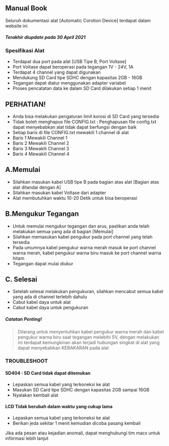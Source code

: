 ## Manual Book

Seluruh dokumentasi alat [Automatic Corotion Device] terdapat dalam website ini
##### Terakhir diupdate pada 30 April 2021

### Spesifikasi Alat
- Terdapat dua port pada alat [USB Tipe B, Port Voltase]
- Port Voltase dapat beroperasi pada tegangan 1V - 24V, 1A
- Terdapat 4 channel yang dapat digunakan
- Mendukung SD Card tipe SDHC dengan kapasitas 2GB - 16GB
- Tegangan dapat diatur menggunakan adapter variabel
- Proses pencatatan data ke dalam SD Card dilakukan setiap 1 menit

## PERHATIAN!
- Anda bisa melakukan pengaturan limit korosi di SD Card yang tersedia
- Tidak boleh menghapus file CONFIG.txt : Penghapusan file config.txt dapat menyebabkan alat tidak dapat berfungsi dengan baik
- Setiap baris di file CONFIG.txt mewakili 1 channel di alat
- Baris 1 Mewakili Channel 1
- Baris 2 Mewakili Channel 2
- Baris 3 Mewakili Channel 3
- Baris 4 Mewakili Channel 4

## A.Memulai
- Silahkan masukan kabel USB tipe B pada bagian atas alat [Bagian atas alat ditandai dengan A]
- Silahkan masukan kabel Voltase dari adapter
- Alat membutuhkan waktu 10-20 Detik untuk bisa beroperasi

## B.Mengukur Tegangan
- Untuk memulai mengukur tegangan dan arus, pastikan anda telah melakukan semua yang ada di bagian [Memulai]
- Silahkan memasukan kabel pengukur pada port channel yang telah tersedia
- Pada umumnya kabel pengukur warna merah masuk ke port channel warna merah, kabel pengukur warna biru masuk ke port channel warna hitam
- Tegangan dapat mulai diukur 

## C. Selesai
- Setelah selesai melakukan pengukuran, silahkan mencabut semua kabel yang ada di channel terlebih dahulu
- Cabut kabel daya untuk alat
- Cabut kabel daya untuk pengukuran

##### Catatan Penting!
> Dilarang untuk menyentuhkan kabel pengukur warna merah dan kabel pengukur warna biru saat tegangan melebihi 5V, dengan melakukan ini terdapat kemungkinan akan terjadi hubungan singkat di alat yang dapat menyebabkan KEBAKARAN pada alat

### TROUBLESHOOT

#### SD404 : SD Card tidak dapat ditemukan
- Lepaskan semua kabel yang terkoneksi ke alat
- Masukan SD Card tipe SDHC dengan kapasitas 2GB sampai 16GB
- Nyalakan kembali alat

#### LCD Tidak berubah dalam waktu yang cukup lama
- Lepaskan semua kabel yang terkoneksi ke alat
- Berikan jeda sekitar 1 menit kemudian dicoba pasang kembali

Jika ada pesan atau kejadian anomali, dapat menghubungi tim macx untuk informasi lebih lanjut
